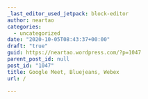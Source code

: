 ```yaml
---
_last_editor_used_jetpack: block-editor
author: neartao
categories:
  - uncategorized
date: "2020-10-05T08:43:37+00:00"
draft: "true"
guid: https://neartao.wordpress.com/?p=1047
parent_post_id: null
post_id: "1047"
title: Google Meet, Bluejeans, Webex
url: /

---
```


